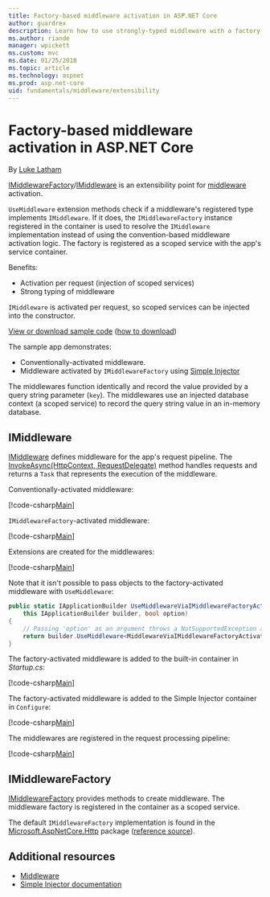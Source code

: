 ```yaml
---
title: Factory-based middleware activation in ASP.NET Core
author: guardrex
description: Learn how to use strongly-typed middleware with a factory-based activation implementation in ASP.NET Core.
ms.author: riande
manager: wpickett
ms.custom: mvc
ms.date: 01/25/2018
ms.topic: article
ms.technology: aspnet
ms.prod: asp.net-core
uid: fundamentals/middleware/extensibility
---
```

# Factory-based middleware activation in ASP.NET Core

By [Luke Latham](https://github.com/guardrex)

[IMiddlewareFactory](/dotnet/api/microsoft.aspnetcore.http.imiddlewarefactory)/[IMiddleware](/dotnet/api/microsoft.aspnetcore.http.imiddleware) is an extensibility point for [middleware](xref:fundamentals/middleware/index) activation.

`UseMiddleware` extension methods check if a middleware's registered type implements `IMiddleware`. If it does, the `IMiddlewareFactory` instance registered in the container is used to resolve the `IMiddleware` implementation instead of using the convention-based middleware activation logic. The factory is registered as a scoped service with the app's service container.

Benefits:

* Activation per request (injection of scoped services)
* Strong typing of middleware

`IMiddleware` is activated per request, so scoped services can be injected into the constructor.

[View or download sample code](https://github.com/aspnet/Docs/tree/master/aspnetcore/fundamentals/middleware/extensibility/sample) ([how to download](xref:tutorials/index#how-to-download-a-sample))

The sample app demonstrates:

* Conventionally-activated middleware.
* Middleware activated by `IMiddlewareFactory` using [Simple Injector](https://github.com/simpleinjector/SimpleInjector)

The middlewares function identically and record the value provided by a query string parameter (`key`). The middlewares use an injected database context (a scoped service) to record the query string value in an in-memory database.

## IMiddleware

[IMiddleware](/dotnet/api/microsoft.aspnetcore.http.imiddleware) defines middleware for the app's request pipeline. The [InvokeAsync(HttpContext, RequestDelegate)](/dotnet/api/microsoft.aspnetcore.http.imiddleware.invokeasync#Microsoft_AspNetCore_Http_IMiddleware_InvokeAsync_Microsoft_AspNetCore_Http_HttpContext_Microsoft_AspNetCore_Http_RequestDelegate_) method handles requests and returns a `Task` that represents the execution of the middleware.

Conventionally-activated middleware:

[!code-csharp[Main](extensibility/sample/Middleware/MiddlewareViaConventionalActivation.cs?name=snippet1)]

`IMiddlewareFactory`-activated middleware:

[!code-csharp[Main](extensibility/sample/Middleware/MiddlewareViaIMiddlewareFactoryActivation.cs?name=snippet1)]

Extensions are created for the middlewares:

[!code-csharp[Main](extensibility/sample/Middleware/MiddlewareExtensions.cs?name=snippet1)]

Note that it isn't possible to pass objects to the factory-activated middleware with `UseMiddleware`:

```csharp
public static IApplicationBuilder UseMiddlewareViaIMiddlewareFactoryActivation(
    this IApplicationBuilder builder, bool option)
{
    // Passing 'option' as an argument throws a NotSupportedException at runtime.
    return builder.UseMiddleware<MiddlewareViaIMiddlewareFactoryActivation>(option);
}
```

The factory-activated middleware is added to the built-in container in *Startup.cs*:

[!code-csharp[Main](extensibility/sample/Startup.cs?name=snippet1&highlight=6)]

The factory-activated middleware is added to the Simple Injector container in `Configure`:

[!code-csharp[Main](extensibility/sample/Startup.cs?name=snippet2&highlight=5)]

The middlewares are registered in the request processing pipeline:

[!code-csharp[Main](extensibility/sample/Startup.cs?name=snippet2&highlight=18-19)]

## IMiddlewareFactory

[IMiddlewareFactory](/dotnet/api/microsoft.aspnetcore.http.imiddlewarefactory) provides methods to create middleware. The middleware factory is registered in the container as a scoped service.

The default `IMiddlewareFactory` implementation is found in the [Microsoft.AspNetCore.Http](https://www.nuget.org/packages/Microsoft.AspNetCore.Http/) package ([reference source](https://github.com/aspnet/HttpAbstractions/blob/release/2.0/src/Microsoft.AspNetCore.Http/MiddlewareFactory.cs)).

## Additional resources

* [Middleware](xref:fundamentals/middleware/index)
* [Simple Injector documentation](https://simpleinjector.readthedocs.io/en/latest/index.html)
